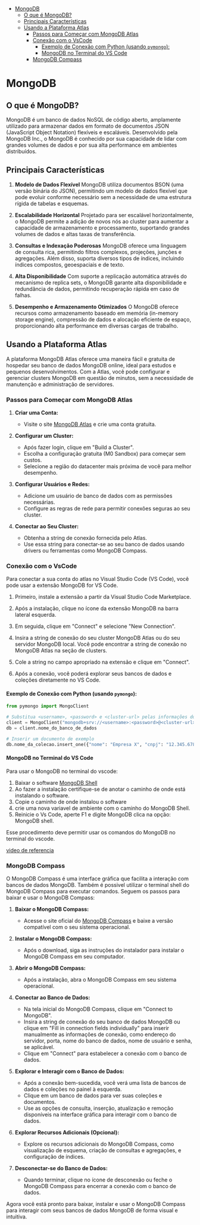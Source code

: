 - [MongoDB](#mongodb)
  - [O que é MongoDB?](#o-que-é-mongodb)
  - [Principais Características](#principais-características)
  - [Usando a Plataforma Atlas](#usando-a-plataforma-atlas)
    - [Passos para Começar com MongoDB Atlas](#passos-para-começar-com-mongodb-atlas)
    - [Conexão com o VsCode](#conexão-com-o-vscode)
      - [Exemplo de Conexão com Python (usando `pymongo`):](#exemplo-de-conexão-com-python-usando-pymongo)
      - [MongoDB no Terminal do VS Code](#mongodb-no-terminal-do-vs-code)
    - [MongoDB Compass](#mongodb-compass)

# MongoDB

## O que é MongoDB?

MongoDB é um banco de dados NoSQL de código aberto, amplamente utilizado para armazenar dados em formato de documentos JSON (JavaScript Object Notation) flexíveis e escaláveis. Desenvolvido pela MongoDB Inc., o MongoDB é conhecido por sua capacidade de lidar com grandes volumes de dados e por sua alta performance em ambientes distribuídos.

## Principais Características

1. **Modelo de Dados Flexível**
MongoDB utiliza documentos BSON (uma versão binária do JSON), permitindo um modelo de dados flexível que pode evoluir conforme necessário sem a necessidade de uma estrutura rígida de tabelas e esquemas.

2. **Escalabilidade Horizontal**
Projetado para ser escalável horizontalmente, o MongoDB permite a adição de novos nós ao cluster para aumentar a capacidade de armazenamento e processamento, suportando grandes volumes de dados e altas taxas de transferência.

3. **Consultas e Indexação Poderosas**
MongoDB oferece uma linguagem de consulta rica, permitindo filtros complexos, projeções, junções e agregações. Além disso, suporta diversos tipos de índices, incluindo índices compostos, geoespaciais e de texto.

4. **Alta Disponibilidade**
Com suporte a replicação automática através do mecanismo de replica sets, o MongoDB garante alta disponibilidade e redundância de dados, permitindo recuperação rápida em caso de falhas.

5. **Desempenho e Armazenamento Otimizados**
O MongoDB oferece recursos como armazenamento baseado em memória (in-memory storage engine), compressão de dados e alocação eficiente de espaço, proporcionando alta performance em diversas cargas de trabalho.

## Usando a Plataforma Atlas

A plataforma MongoDB Atlas oferece uma maneira fácil e gratuita de hospedar seu banco de dados MongoDB online, ideal para estudos e pequenos desenvolvimentos. Com a Atlas, você pode configurar e gerenciar clusters MongoDB em questão de minutos, sem a necessidade de manutenção e administração de servidores.

### Passos para Começar com MongoDB Atlas

1. **Criar uma Conta:**
   - Visite o site [MongoDB Atlas](https://www.mongodb.com/cloud/atlas) e crie uma conta gratuita.

2. **Configurar um Cluster:**
   - Após fazer login, clique em "Build a Cluster".
   - Escolha a configuração gratuita (M0 Sandbox) para começar sem custos.
   - Selecione a região do datacenter mais próxima de você para melhor desempenho.

3. **Configurar Usuários e Redes:**
   - Adicione um usuário de banco de dados com as permissões necessárias.
   - Configure as regras de rede para permitir conexões seguras ao seu cluster.

4. **Conectar ao Seu Cluster:**
   - Obtenha a string de conexão fornecida pelo Atlas.
   - Use essa string para conectar-se ao seu banco de dados usando drivers ou ferramentas como MongoDB Compass.

### Conexão com o VsCode

Para conectar a sua conta do atlas no Visual Studio Code (VS Code), você pode usar a extensão MongoDB for VS Code. 

1. Primeiro, instale a extensão a partir da Visual Studio Code Marketplace.

2. Após a instalação, clique no ícone da extensão MongoDB na barra lateral esquerda.

3. Em seguida, clique em "Connect" e selecione "New Connection".

4. Insira a string de conexão do seu cluster MongoDB Atlas ou do seu servidor MongoDB local. Você pode encontrar a string de conexão no MongoDB Atlas na seção de clusters.

5. Cole a string no campo apropriado na extensão e clique em "Connect".

6. Após a conexão, você poderá explorar seus bancos de dados e coleções diretamente no VS Code.

#### Exemplo de Conexão com Python (usando `pymongo`):

```python
from pymongo import MongoClient

# Substitua <username>, <password> e <cluster-url> pelas informações do seu cluster Atlas
client = MongoClient("mongodb+srv://<username>:<password>@<cluster-url>/test?retryWrites=true&w=majority")
db = client.nome_do_banco_de_dados

# Inserir um documento de exemplo
db.nome_da_colecao.insert_one({"nome": "Empresa X", "cnpj": "12.345.678/0001-99"})
```

#### MongoDB no Terminal do VS Code

Para usar o MongoDB no terminal do vscode:

1. Baixar o software [MongoDB Shell](https://www.mongodb.com/try/download/shell)
2. Ao fazer a instalação certifique-se de anotar o caminho de onde está instalando o software.
3. Copie o caminho de onde instalou o software
4. crie uma nova variavel de ambiente com o caminho do MongoDB Shell.
5. Reinicie o Vs Code, aperte F1 e digite MongoDB clica na opção:
MongoDB shell.

Esse procedimento deve permitir usar os comandos do MongoDB no terminal do vscode.

[video de referencia](https://www.youtube.com/watch?v=I89t29NkDtE)

### MongoDB Compass

O MongoDB Compass é uma interface gráfica que facilita a interação com bancos de dados MongoDB.
Também é possivel utilizar o terminal shell do MongoDB Compass para executar comandos.
Seguem os passos para baixar e usar o MongoDB Compass:

1. **Baixar o MongoDB Compass:**
   - Acesse o site oficial do [MongoDB Compass](https://www.mongodb.com/try/download/compass) e baixe a versão compatível com o seu sistema operacional.

2. **Instalar o MongoDB Compass:**
   - Após o download, siga as instruções do instalador para instalar o MongoDB Compass em seu computador.

3. **Abrir o MongoDB Compass:**
   - Após a instalação, abra o MongoDB Compass em seu sistema operacional.

4. **Conectar ao Banco de Dados:**
   - Na tela inicial do MongoDB Compass, clique em "Connect to MongoDB".
   - Insira a string de conexão do seu banco de dados MongoDB ou clique em "Fill in connection fields individually" para inserir manualmente as informações de conexão, como endereço do servidor, porta, nome do banco de dados, nome de usuário e senha, se aplicável.
   - Clique em "Connect" para estabelecer a conexão com o banco de dados.

5. **Explorar e Interagir com o Banco de Dados:**
   - Após a conexão bem-sucedida, você verá uma lista de bancos de dados e coleções no painel à esquerda.
   - Clique em um banco de dados para ver suas coleções e documentos.
   - Use as opções de consulta, inserção, atualização e remoção disponíveis na interface gráfica para interagir com o banco de dados.

6. **Explorar Recursos Adicionais (Opcional):**
   - Explore os recursos adicionais do MongoDB Compass, como visualização de esquema, criação de consultas e agregações, e configuração de índices.

7. **Desconectar-se do Banco de Dados:**
   - Quando terminar, clique no ícone de desconexão ou feche o MongoDB Compass para encerrar a conexão com o banco de dados.

Agora você está pronto para baixar, instalar e usar o MongoDB Compass para interagir com seus bancos de dados MongoDB de forma visual e intuitiva.